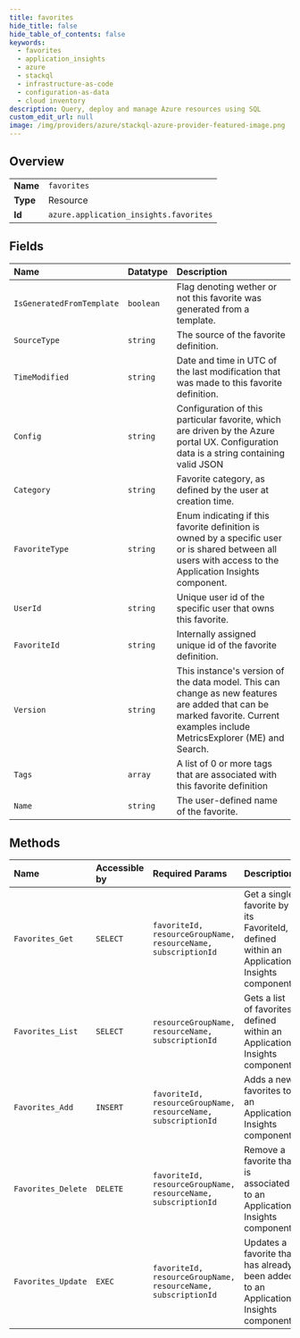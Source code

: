 ```yaml
---
title: favorites
hide_title: false
hide_table_of_contents: false
keywords:
  - favorites
  - application_insights
  - azure    
  - stackql
  - infrastructure-as-code
  - configuration-as-data
  - cloud inventory
description: Query, deploy and manage Azure resources using SQL
custom_edit_url: null
image: /img/providers/azure/stackql-azure-provider-featured-image.png
---
```

  
    

## Overview
<table><tbody>
<tr><td><b>Name</b></td><td><code>favorites</code></td></tr>
<tr><td><b>Type</b></td><td>Resource</td></tr>
<tr><td><b>Id</b></td><td><code>azure.application_insights.favorites</code></td></tr>
</tbody></table>

## Fields
| Name | Datatype | Description |
|:-----|:---------|:------------|
| `IsGeneratedFromTemplate` | `boolean` | Flag denoting wether or not this favorite was generated from a template. |
| `SourceType` | `string` | The source of the favorite definition. |
| `TimeModified` | `string` | Date and time in UTC of the last modification that was made to this favorite definition. |
| `Config` | `string` | Configuration of this particular favorite, which are driven by the Azure portal UX. Configuration data is a string containing valid JSON |
| `Category` | `string` | Favorite category, as defined by the user at creation time. |
| `FavoriteType` | `string` | Enum indicating if this favorite definition is owned by a specific user or is shared between all users with access to the Application Insights component. |
| `UserId` | `string` | Unique user id of the specific user that owns this favorite. |
| `FavoriteId` | `string` | Internally assigned unique id of the favorite definition. |
| `Version` | `string` | This instance's version of the data model. This can change as new features are added that can be marked favorite. Current examples include MetricsExplorer (ME) and Search. |
| `Tags` | `array` | A list of 0 or more tags that are associated with this favorite definition |
| `Name` | `string` | The user-defined name of the favorite. |
## Methods
| Name | Accessible by | Required Params | Description |
|:-----|:--------------|:----------------|:------------|
| `Favorites_Get` | `SELECT` | `favoriteId, resourceGroupName, resourceName, subscriptionId` | Get a single favorite by its FavoriteId, defined within an Application Insights component. |
| `Favorites_List` | `SELECT` | `resourceGroupName, resourceName, subscriptionId` | Gets a list of favorites defined within an Application Insights component. |
| `Favorites_Add` | `INSERT` | `favoriteId, resourceGroupName, resourceName, subscriptionId` | Adds a new favorites to an Application Insights component. |
| `Favorites_Delete` | `DELETE` | `favoriteId, resourceGroupName, resourceName, subscriptionId` | Remove a favorite that is associated to an Application Insights component. |
| `Favorites_Update` | `EXEC` | `favoriteId, resourceGroupName, resourceName, subscriptionId` | Updates a favorite that has already been added to an Application Insights component. |
